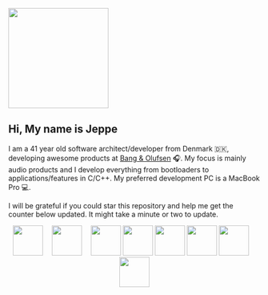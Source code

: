 <img width="200" src="https://dl.dropboxusercontent.com/s/qck6gfatsljt7ub/hi.png?dl=0"></img>

## Hi, My name is Jeppe

I am a 41 year old software architect/developer from Denmark 🇩🇰, developing awesome products at [Bang & Olufsen](https://www.bang-olufsen.com/) 🎧. My focus is mainly audio products and I develop everything from bootloaders to applications/features in C/C++. My preferred development PC is a MacBook Pro 💻.

I will be grateful if you could star this repository and help me get the counter below updated. It might take a minute or two to update.

<p align="center">
    <img height="60" src="https://dl.dropboxusercontent.com/s/98hrv39reetuunh/thumbs-up.png?dl=0"></img>
    <img width="10" height="60" src="https://dl.dropboxusercontent.com/s/kgnquhegw60j857/white.png?dl=0"></img>
    <img height="60" src="https://dl.dropboxusercontent.com/s/8g3iebdfe1hzfx3/star-front.png?dl=0"></img>
    <img width="10" height="60" src="https://dl.dropboxusercontent.com/s/kgnquhegw60j857/white.png?dl=0"></img>
    <img width="60" height="60" src="https://dl.dropboxusercontent.com/s/ki3z5ws0vjrxbap/giphy4.gif?dl=0"></img>
    <img width="60" height="60" src="https://dl.dropboxusercontent.com/s/wlf7uqfgz8f64dg/giphy3.gif?dl=0"></img>
    <img width="60" height="60" src="https://dl.dropboxusercontent.com/s/rm4s99r7rmkprju/giphy2.gif?dl=0"></img>
    <img width="60" height="60" src="https://dl.dropboxusercontent.com/s/7j6sji2xh82wiil/giphy1.gif?dl=0"></img>
    <img width="60" height="60" src="https://dl.dropboxusercontent.com/s/5lpx9a386ux24e6/giphy0.gif?dl=0"></img>
    <img width="10" height="60" src="https://dl.dropboxusercontent.com/s/kgnquhegw60j857/white.png?dl=0"></img>
    <img height="60" src="https://dl.dropboxusercontent.com/s/pk2senupmoyucwf/star-end.png?dl=0"></img>
</p>
